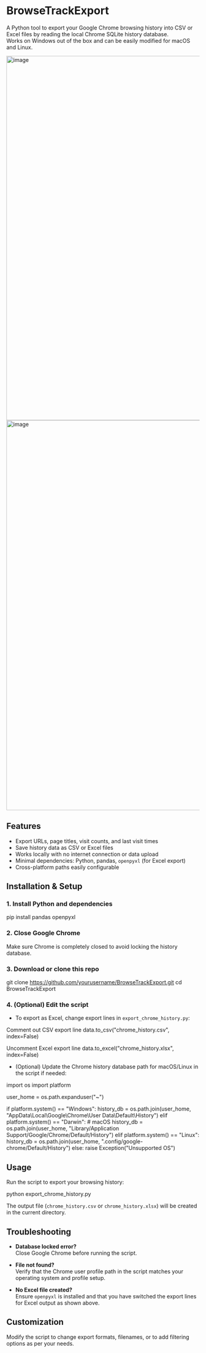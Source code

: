 # BrowseTrackExport

A Python tool to export your Google Chrome browsing history into CSV or Excel files by reading the local Chrome SQLite history database.  
Works on Windows out of the box and can be easily modified for macOS and Linux.

<img width="1149" height="950" alt="image" src="https://github.com/user-attachments/assets/7b8d876b-69ef-4920-ad85-8e6783604fa6" />
<img width="1521" height="1017" alt="image" src="https://github.com/user-attachments/assets/a443d7cc-cb55-439b-812b-32fda6c1ba74" />


## Features

- Export URLs, page titles, visit counts, and last visit times
- Save history data as CSV or Excel files
- Works locally with no internet connection or data upload
- Minimal dependencies: Python, pandas, `openpyxl` (for Excel export)
- Cross-platform paths easily configurable

## Installation & Setup

### 1. Install Python and dependencies

pip install pandas openpyxl


### 2. Close Google Chrome

Make sure Chrome is completely closed to avoid locking the history database.

### 3. Download or clone this repo

git clone https://github.com/yourusername/BrowseTrackExport.git
cd BrowseTrackExport


### 4. (Optional) Edit the script

- To export as Excel, change export lines in `export_chrome_history.py`:


Comment out CSV export line
data.to_csv("chrome_history.csv", index=False)

Uncomment Excel export line
data.to_excel("chrome_history.xlsx", index=False)


- (Optional) Update the Chrome history database path for macOS/Linux in the script if needed:

import os
import platform

user_home = os.path.expanduser("~")

if platform.system() == "Windows":
history_db = os.path.join(user_home, "AppData\Local\Google\Chrome\User Data\Default\History")
elif platform.system() == "Darwin": # macOS
history_db = os.path.join(user_home, "Library/Application Support/Google/Chrome/Default/History")
elif platform.system() == "Linux":
history_db = os.path.join(user_home, ".config/google-chrome/Default/History")
else:
raise Exception("Unsupported OS")


## Usage

Run the script to export your browsing history:

python export_chrome_history.py


The output file (`chrome_history.csv` or `chrome_history.xlsx`) will be created in the current directory.

## Troubleshooting

- **Database locked error?**  
  Close Google Chrome before running the script.

- **File not found?**  
  Verify that the Chrome user profile path in the script matches your operating system and profile setup.

- **No Excel file created?**  
  Ensure `openpyxl` is installed and that you have switched the export lines for Excel output as shown above.

## Customization

Modify the script to change export formats, filenames, or to add filtering options as per your needs.


